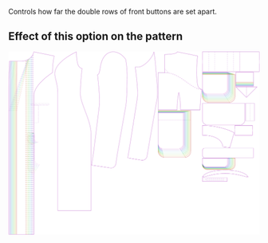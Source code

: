 Controls how far the double rows of front buttons are set apart.

## Effect of this option on the pattern

![This image shows the effect of this option by superimposing several variants that have a different value for this option](carlita_buttonspacinghorizontal_sample.svg "Effect of this option on the pattern")

